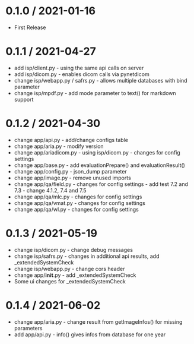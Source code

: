 # 0.1.0 / 2021-01-16
- First Release

# 0.1.1 / 2021-04-27
- add isp/client.py - using the same api calls on server
- add isp/dicom.py - enables dicom calls via pynetdicom 
- change isp/webapp.py / safrs.py - allows multiple databases with bind parameter
- change isp/mpdf.py - add mode parameter to text() for markdown support

# 0.1.2 / 2021-04-30
- change app/api.py - add/change configs table
- change app/aria.py - modify version
- change app/ariadicom.py - using isp/dicom.py - changes for config settings
- change app/base.py - add evaluationPrepare() and evaluationResult() 
- change app/config.py - json_dump parameter
- change app/image.py - remove unused imports
- change app/qa/field.py - changes for config settings - add test 7.2 and 7.3 - change 4.1.2, 7.4 and 7.5 
- change app/qa/mlc.py - changes for config settings
- change app/qa/vmat.py - changes for config settings
- change app/qa/wl.py - changes for config settings

# 0.1.3 / 2021-05-19
- change isp/dicom.py - change debug messages
- change isp/safrs.py - changes in additional api results, add _extendedSystemCheck
- change isp/webapp.py - change cors header
- change app/__init__.py - add _extendedSystemCheck
- Some ui changes for _extendedSystemCheck

# 0.1.4 / 2021-06-02
- change app/aria.py - change result from getImageInfos() for missing parameters
- add app/api.py - info() gives infos from database for one year
